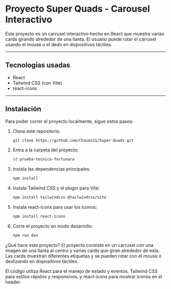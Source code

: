 # Proyecto Super Quads - Carousel Interactivo

Este proyecto es un carrusel interactivo hecho en React que muestra varias cards girando alrededor de una llanta. El usuario puede rotar el carrusel usando el mouse o el dedo en dispositivos táctiles.

---

## Tecnologías usadas

- React  
- Tailwind CSS (con Vite)  
- react-icons  

---

## Instalación

Para poder correr el proyecto localmente, sigue estos pasos:

1. Clona este repositorio:

   ```bash
   git clone https://github.com/Chaves31/Super-Quads.git

2. Entra a la carpeta del proyecto:

   ```bash
   cd prueba-tecnica-fortunara

3. Instala las dependencias principales:

   ```bash
   npm install

4. Instala Tailwind CSS y el plugin para Vite:

   ```bash
   npm install tailwindcss @tailwindcss/vite

5. Instala react-icons para usar los íconos:

   ```bash
   npm install react-icons

6. Corre el proyecto en modo desarrollo:

   ```bash
   npm run dev


¿Qué hace este proyecto?
El proyecto consiste en un carrusel con una imagen de una llanta al centro y varias cards que giran alrededor de esta. Las cards muestran diferentes etiquetas y se pueden rotar con el mouse o deslizando en dispositivos táctiles.

El código utiliza React para el manejo de estado y eventos, Tailwind CSS para estilos rápidos y responsivos, y react-icons para mostrar íconos en el header.

